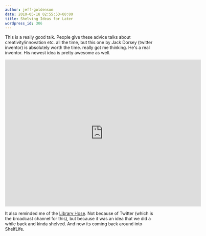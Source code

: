 ```yaml
---
author: jeff-goldenson
date: 2010-05-18 02:55:53+00:00
title: Shelving Ideas for Later
wordpress_id: 306
---
```


This is a really good talk.  People give these advice talks about creativity/innovation etc. all the time, but this one by Jack Dorsey (twitter inventor) is absolutely worth the time. really got me thinking. He's a real inventor.  His newest idea is pretty awesome as well.

<div class="embed-container"><iframe title="Jack Dorsey" src="https://player.vimeo.com/video/11712774" width="640" height="480" frameborder="0" webkitallowfullscreen mozallowfullscreen allowfullscreen></iframe></div>

It also reminded me of the [Library Hose](https://lil.law.harvard.edu/twitter/).  Not because of Twitter (which is the broadcast channel for this), but because it was an idea that we did a while back and kinda shelved.  And now its coming back around into ShelfLife.
